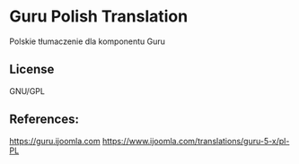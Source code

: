 # Guru Polish Translation
Polskie tłumaczenie dla komponentu Guru 

## License

GNU/GPL

## References:
https://guru.ijoomla.com
https://www.ijoomla.com/translations/guru-5-x/pl-PL
